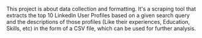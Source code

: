 This project is about data collection and formatting. It's a scraping tool that extracts the top 10 LinkedIn User Profiles based on a given search query and the descriptions of those profiles (Like their experiences, Education, Skills, etc) in the form of a CSV file, which can be used for further analysis.
